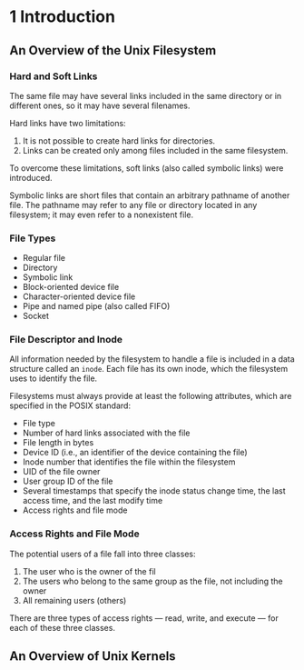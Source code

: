 # 1 Introduction

## An Overview of the Unix Filesystem

### Hard and Soft Links

The same file may have several links included in the same directory or in different ones, so it may have several filenames.

Hard links have two limitations:
1. It is not possible to create hard links for directories.
2. Links can be created only among files included in the same filesystem.

To overcome these limitations, soft links (also called symbolic links) were introduced.

Symbolic links are short files that contain an arbitrary pathname of another file. The pathname may refer to any file or directory located in any filesystem; it may even refer to a nonexistent file.

### File Types

* Regular file
* Directory
* Symbolic link
* Block-oriented device file
* Character-oriented device file
* Pipe and named pipe (also called FIFO)
* Socket

### File Descriptor and Inode

All information needed by the filesystem to handle a file is included in a data structure called an `inode`. Each file has its own inode, which the filesystem uses to identify the file.

Filesystems must always provide at least the following attributes, which are specified in the POSIX standard:

* File type
* Number of hard links associated with the file
* File length in bytes
* Device ID (i.e., an identifier of the device containing the file)
* Inode number that identifies the file within the filesystem
* UID of the file owner
* User group ID of the file
* Several timestamps that specify the inode status change time, the last access time, and the last modify time
* Access rights and file mode

### Access Rights and File Mode

The potential users of a file fall into three classes:
1. The user who is the owner of the fil
2. The users who belong to the same group as the file, not including the owner
3. All remaining users (others)

There are three types of access rights — read, write, and execute — for each of these three classes.

## An Overview of Unix Kernels

